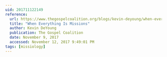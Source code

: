 ```yaml
---
uid: 201711122149
reference:
  url: https://www.thegospelcoalition.org/blogs/kevin-deyoung/when-everything-is-missions/
  title: "When Everything Is Missions"
  author: Kevin DeYoung
  publication: The Gospel Coalition
  date: November 9, 2017
  accessed: November 12, 2017 9:49:01 PM
tags: [missiology]
---
```

